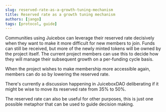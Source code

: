 ```yaml
---
slug: reserved-rate-as-a-growth-tuning-mechanism
title: Reserved rate as a growth tuning mechanism
authors: [jango]
tags: [protocol, guide]
---
```


Communities using Juicebox can leverage their reserved rate decisively when they want to make it more difficult for new members to join. Funds can still be received, but more of the newly minted tokens will be owned by the project itself. The current project members can use this to decide how they will manage their subsequent growth on a per-funding cycle basis.

When the project wishes to make membership more accessible again, members can do so by lowering the reserved rate.

There's currently a discussion happening in JuiceboxDAO deliberating if it might be wise to move its reserved rate from 35% to 50%.

The reserved rate can also be useful for other purposes, this is just one possible metaphor that can be used to guide decision making.
